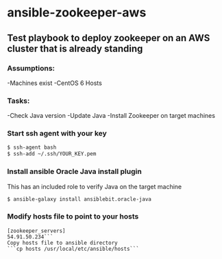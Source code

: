 # ansible-zookeeper-aws
## Test playbook to deploy zookeeper on an AWS cluster that is already standing

### Assumptions:
-Machines exist
-CentOS 6 Hosts

### Tasks:
-Check Java version
  -Update Java
-Install Zookeeper on target machines


### Start ssh agent with your key
```sh
$ ssh-agent bash
$ ssh-add ~/.ssh/YOUR_KEY.pem
```

### Install ansible Oracle Java install plugin
This has an included role to verify Java on the target machine
```sh
$ ansible-galaxy install ansiblebit.oracle-java
```

### Modify hosts file to point to your hosts
```# Main list of hosts to install zookeeper on
[zookeeper_servers]
54.91.50.234```
Copy hosts file to ansible directory
```cp hosts /usr/local/etc/ansible/hosts```
